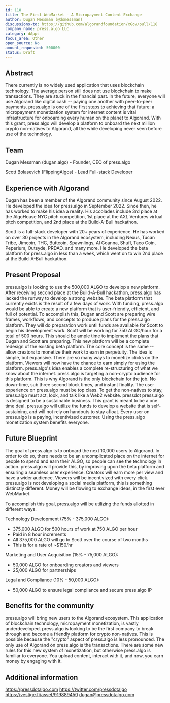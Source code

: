 ```yaml
---
id: 118
title: The First WebMarket - A Micropayment Content Exchange
author: Dugan Messman (@dsmessman)
discussions-to: https://github.com/algorandfoundation/xGov/pull/118
company_name: press.algo LLC
category: dApps
focus_area: Other
open_source: No
amount_requested: 500000
status: Draft
---
```


## Abstract
  There currently is no widely used application that uses blockchain technology. The average person still does not use blockchain to make transactions. They are stuck in the financial past. In the future, everyone will use Algorand like digital cash -- paying one another with peer-to-peer payments. press.algo is one of the first steps to achieving that future: a micropayment monetization system for internet content is vital infrastructure for onboarding every human on the planet to Algorand. With this grant, press.algo will develop a platform to onboard the next million crypto non-natives to Algorand, all the while developing never seen before use of the technology. 


## Team
Dugan Messman (dugan.algo) - Founder, CEO of press.algo

Scott Bolasevich (FlippingAlgos) - Lead Full-stack Developer


## Experience with Algorand
  Dugan has been a member of the Algorand community since August 2022. He developed the idea for press.algo in September 2022. Since then, he has worked to make his idea a reality. His accolades include 3rd place at the AlgoHouse NYC pitch competition, 1st place at the AXL Ventures virtual pitch competition, and 2nd place at the Build-A-Bull hackathon.

  Scott is a full-stack developer with 20+ years of experience. He has worked on over 30 projects in the Algorand ecosystem, including Nexus, Tucan Tribe, Jimcoin, THC, Buttcoin, Spawnlings, Al Goanna, Shufl, Taco Coin, Peperium, Outsyde, PRDAO, and many more. He developed the beta platform for press.algo in less than a week, which went on to win 2nd place at the Build-A-Bull hackathon. 

## Present Proposal
  press.algo is looking to use the 500,000 ALGO to develop a new platform. After receiving second place at the Build-A-Bull hackathon, press.algo has lacked the runway to develop a strong website. The beta platform that currently exists is the result of a few days of work. With funding, press.algo would be able to create a new platform that is user-friendly, efficient, and full of potential.
  To accomplish this, Dugan and Scott are preparing wire frames, workflows, and concepts to produce plans for the press.algo platform. They will do preparation work until funds are available for Scott to begin his development work. Scott will be working for 750 ALGO/hour for a total of 500 hours. This should be ample time to implement the plans that Dugan and Scott are preparing.
  This new platform will be a complete redesign of the existing beta platform. The core concept is the same -- allow creators to monetize their work to earn in perpetuity. The idea is simple, but expansive. There are so many ways to monetize clicks on the platform. Viewers will now have the chance to earn simply for using the platform. press.algo's idea enables a complete re-structuring of what we know about the internet.
    press.algo is targeting a non-crypto audience for this platform. This is why Algorand is the only blockchain for the job. No down-time, sub three second block times, and instant finality. The user experience on press.algo must be top class. To get the non-natives to stay, press.algo must act, look, and talk like a Web2 website. pressdot 
  press.algo is designed to be a sustainable business. This grant is meant to be a one time deal. press.algo will utilize the funds to develop a website that is self-sustaining, and will not rely on handouts to stay afloat. Every user on press.algo is a paying, incentivized customer. Using the press.algo monetization system benefits everyone. 
  

## Future Blueprint
  The goal of press.algo is to onboard the next 10,000 users to Algorand. In order to do so, there needs to be an uncomplicated place on the internet for people to spend and earn their ALGO, so people can see the technology in action. press.algo will provide this, by improving upon the beta platform and ensuring a seamless user experience. Creators will earn more per view and have a wider audience. Viewers will be incentivized with every click. press.algo is not developing a social media platform, this is something distinctly different. Money will be flowing to exchange ideas, in the first ever WebMarket. 
  
  To accomplish this goal, press.algo will be utilizing the funds allotted in different ways.
  
Technology Development (75% - 375,000 ALGO):
 - 375,000 ALGO for 500 hours of work at 750 ALGO per hour
 - Paid in 8 hour increments
 - All 375,000 ALGO will go to Scott over the course of two months
 - This is for a rate of ~$150/hr

Marketing and User Acquisition (15% - 75,000 ALGO):
 - 50,000 ALGO for onboarding creators and viewers
 - 25,000 ALGO for partnerships

Legal and Compliance (10% - 50,000 ALGO):
 - 50,000 ALGO to ensure legal compliance and secure press.algo IP


## Benefits for the community
  press.algo will bring new users to the Algorand ecosystem. This application of blockchain technology, micropayment monetization, is vastly underdeveloped. press.algo is looking to be the first company to break through and become a friendly platform for crypto non-natives. This is possible because the "crypto" aspect of press.algo is less pronounced. The only use of Algorand on press.algo is the transactions. There are some new rules for this new system of monetization, but otherwise press.algo is familiar to everyone. You upload content, interact with it, and now, you earn money by engaging with it. 


## Additional information
https://pressdotalgo.com
https://twitter.com/pressdotalgo
https://vestige.fi/asset/919889450
dugan@pressdotalgo.com
